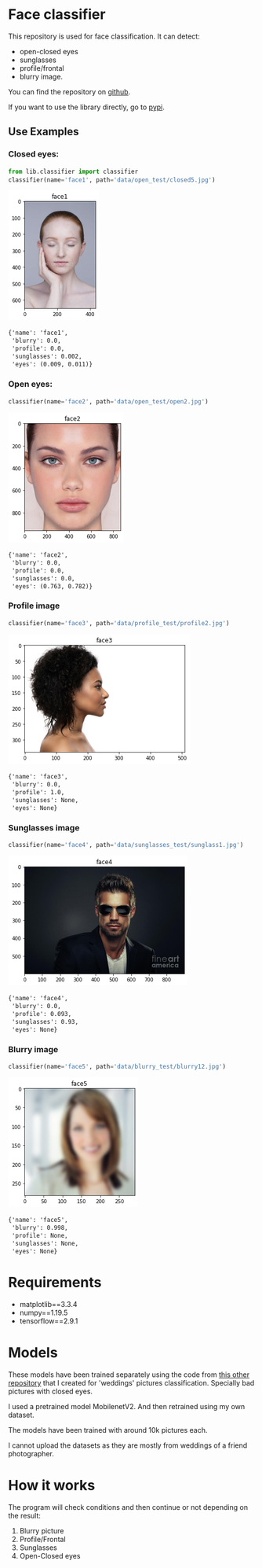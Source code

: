 # Face classifier
This repository is used for face classification. It can detect:

- open-closed eyes
- sunglasses
- profile/frontal
- blurry image.

You can find the repository on [github]('https://github.com/jordi-zaragoza/face-classifier').

If you want to use the library directly, go to [pypi]('https://test.pypi.org/project/face-classifier/').


## Use Examples
### Closed eyes:
```python
from lib.classifier import classifier
classifier(name='face1', path='data/open_test/closed5.jpg')
```

![png](data/readme/TRY_IT_2_2.png)

    {'name': 'face1',
     'blurry': 0.0,
     'profile': 0.0,
     'sunglasses': 0.002,
     'eyes': (0.009, 0.011)}

### Open eyes:

```python
classifier(name='face2', path='data/open_test/open2.jpg')
```

![png](data/readme/TRY_IT_3_2.png)

    {'name': 'face2',
     'blurry': 0.0,
     'profile': 0.0,
     'sunglasses': 0.0,
     'eyes': (0.763, 0.782)}

### Profile image

```python
classifier(name='face3', path='data/profile_test/profile2.jpg')
```

![png](data/readme/TRY_IT_4_2.png)

    {'name': 'face3',
     'blurry': 0.0,
     'profile': 1.0,
     'sunglasses': None,
     'eyes': None}

### Sunglasses image

```python
classifier(name='face4', path='data/sunglasses_test/sunglass1.jpg')
```

![png](data/readme/TRY_IT_5_2.png)

    {'name': 'face4',
     'blurry': 0.0,
     'profile': 0.093,
     'sunglasses': 0.93,
     'eyes': None}

### Blurry image

```python
classifier(name='face5', path='data/blurry_test/blurry12.jpg')
```
![png](data/readme/TRY_IT_6_2.png)

    {'name': 'face5',
     'blurry': 0.998,
     'profile': None,
     'sunglasses': None,
     'eyes': None}


# Requirements
- matplotlib==3.3.4
- numpy==1.19.5
- tensorflow==2.9.1

# Models
These models have been trained separately using the code from [this other repository](https://github.com/jordi-zaragoza/pictures_classifier) that I created for 'weddings' pictures classification. Specially bad pictures with closed eyes.

I used a pretrained model MobilenetV2. And then retrained using my own dataset.

The models have been trained with around 10k pictures each.

I cannot upload the datasets as they are mostly from weddings of a friend photographer.

# How it works
The program will check conditions and then continue or not depending on the result:
1) Blurry picture
2) Profile/Frontal
3) Sunglasses
4) Open-Closed eyes




    



